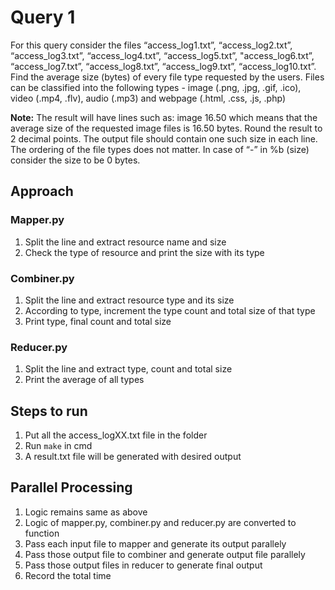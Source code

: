 # Query 1

For this query consider the files “access_log1.txt”, “access_log2.txt”, “access_log3.txt”, “access_log4.txt”, “access_log5.txt”, "access_log6.txt”, “access_log7.txt”, “access_log8.txt”, “access_log9.txt”, “access_log10.txt”. Find the average size (bytes) of every file type requested by the users. Files can be classified into the following types - image (.png, .jpg, .gif, .ico), video (.mp4, .flv), audio (.mp3) and webpage (.html, .css, .js, .php)

**Note:** The result will have lines such as: image 16.50 which means that the
average size of the requested image files is 16.50 bytes. Round the result to 2
decimal points. The output file should contain one such size in each line. The
ordering of the file types does not matter. In case of “-” in %b (size) consider the
size to be 0 bytes.

## Approach

### Mapper.py

1. Split the line and extract resource name and size
2. Check the type of resource and print the size with its type

### Combiner.py

1. Split the line and extract resource type and its size
2. According to type, increment the type count and total size of that type
3. Print type, final count and total size

### Reducer.py

1. Split the line and extract type, count and total size
2. Print the average of all types


## Steps to run

1. Put all the access_logXX.txt file in the folder
2. Run `make` in cmd
3. A result.txt file will be generated with desired output


## Parallel Processing

1. Logic remains same as above
2. Logic of mapper.py, combiner.py and reducer.py are converted to function
3. Pass each input file to mapper and generate its output parallely
4. Pass those output file to combiner and generate output file parallely
5. Pass those output files in reducer to generate final output
6. Record the total time